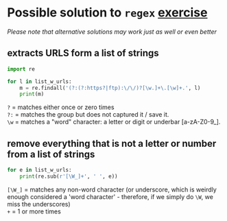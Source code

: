 
# Possible solution to `regex` [exercise](01tuesday-regex-exercise.md)
*Please note that alternative solutions may work just as well or even better*

## extracts URLS form a list of strings

```python
import re

for l in list_w_urls:
    m = re.findall('(?:(?:https?|ftp):\/\/)?[\w.]+\.[\w]+.', l)
    print(m)

```

`?` = matches either once or zero times  
`?:` = matches the group but does not captured it / save it.  
`\w` = matches a "word" character: a letter or digit or underbar [a-zA-Z0-9_].  


## remove everything that is not a letter or number from a list of strings

```python
for e in list_w_urls:
    print(re.sub(r'[\W_]+', ' ', e))
```

`[\W_]` = matches any non-word character (or underscore, which is weirdly enough considered a 'word character' - therefore, if we simply do `\W`, we miss the underscores)  
`+` = 1 or more times  
